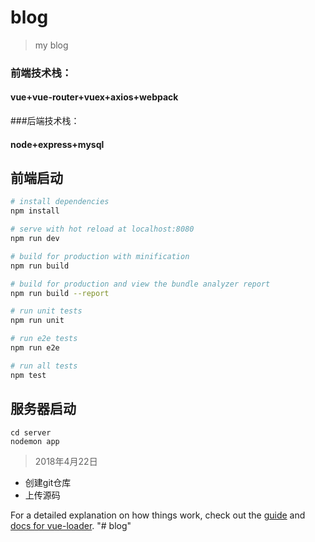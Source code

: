 # blog

> my blog

### 前端技术栈：
#### vue+vue-router+vuex+axios+webpack

###后端技术栈：
#### node+express+mysql

## 前端启动

``` bash
# install dependencies
npm install

# serve with hot reload at localhost:8080
npm run dev

# build for production with minification
npm run build

# build for production and view the bundle analyzer report
npm run build --report

# run unit tests
npm run unit

# run e2e tests
npm run e2e

# run all tests
npm test
```

## 服务器启动
```$xslt
cd server
nodemon app

```

> 2018年4月22日
- 创建git仓库
- 上传源码

For a detailed explanation on how things work, check out the [guide](http://vuejs-templates.github.io/webpack/) and [docs for vue-loader](http://vuejs.github.io/vue-loader).
"# blog" 

